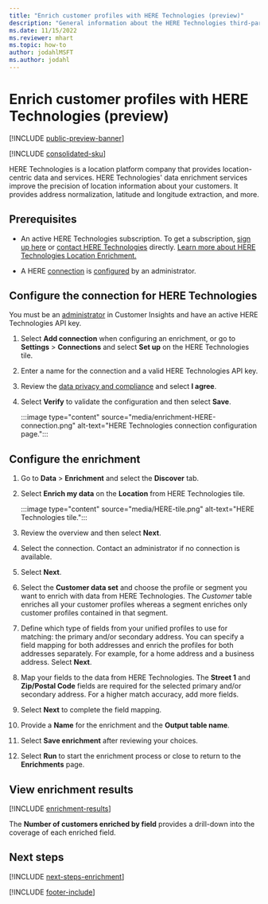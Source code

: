 ```yaml
---
title: "Enrich customer profiles with HERE Technologies (preview)"
description: "General information about the HERE Technologies third-party enrichment."
ms.date: 11/15/2022
ms.reviewer: mhart
ms.topic: how-to
author: jodahlMSFT
ms.author: jodahl
---
```


# Enrich customer profiles with HERE Technologies (preview)

[!INCLUDE [public-preview-banner](includes/public-preview-banner.md)]

[!INCLUDE [consolidated-sku](./includes/consolidated-sku.md)]

HERE Technologies is a location platform company that provides location-centric data and services. HERE Technologies' data enrichment services improve the precision of location information about your customers. It provides address normalization, latitude and longitude extraction, and more.

## Prerequisites

- An active HERE Technologies subscription. To get a subscription, [sign up here](https://developer.here.com/sign-up?utm_medium=referral&utm_source=Microsoft-Dynamics-CI&create=Freemium-Basic) or [contact HERE Technologies](https://developer.here.com/help?utm_medium=referral&utm_source=Microsoft-Dynamics-CI#how-can-we-help-you) directly. [Learn more about HERE Technologies Location Enrichment.](https://developer.here.com/location-enrichment?cid=Dev-MicrosoftDynamics-DB-0-Dev-&utm_source=MicrosoftDynamics&utm_medium=referral&utm_campaign=Online_Dev_ReferralMicrosoft)

- A HERE [connection](connections.md) is [configured](#configure-the-connection-for-here-technologies) by an administrator.

## Configure the connection for HERE Technologies

You must be an [administrator](permissions.md#admin) in Customer Insights and have an active HERE Technologies API key.

1. Select **Add connection** when configuring an enrichment, or go to **Settings** > **Connections** and select **Set up** on the HERE Technologies tile.

1. Enter a name for the connection and a valid HERE Technologies API key.

1. Review the [data privacy and compliance](connections.md#data-privacy-and-compliance) and select **I agree**.

1. Select **Verify** to validate the configuration and then select **Save**.

   :::image type="content" source="media/enrichment-HERE-connection.png" alt-text="HERE Technologies connection configuration page.":::

## Configure the enrichment

1. Go to **Data** > **Enrichment** and select the **Discover** tab.

1. Select **Enrich my data** on the **Location** from HERE Technologies tile.

   :::image type="content" source="media/HERE-tile.png" alt-text="HERE Technologies tile.":::

1. Review the overview and then select **Next**.

1. Select the connection. Contact an administrator if no connection is available.

1. Select **Next**.

1. Select the **Customer data set** and choose the profile or segment you want to enrich with data from HERE Technologies. The *Customer* table enriches all your customer profiles whereas a segment enriches only customer profiles contained in that segment.

1. Define which type of fields from your unified profiles to use for matching: the primary and/or secondary address. You can specify a field mapping for both addresses and enrich the profiles for both addresses separately. For example, for a home address and a business address. Select **Next**.

1. Map your fields to the data from HERE Technologies. The **Street 1** and **Zip/Postal Code** fields are required for the selected primary and/or secondary address. For a higher match accuracy, add more fields.

1. Select **Next** to complete the field mapping.

1. Provide a **Name** for the enrichment and the **Output table name**.

1. Select **Save enrichment** after reviewing your choices.

1. Select **Run** to start the enrichment process or close to return to the **Enrichments** page.

## View enrichment results

[!INCLUDE [enrichment-results](includes/enrichment-results.md)]

The **Number of customers enriched by field** provides a drill-down into the coverage of each enriched field.

## Next steps

[!INCLUDE [next-steps-enrichment](includes/next-steps-enrichment.md)]

[!INCLUDE [footer-include](includes/footer-banner.md)]
